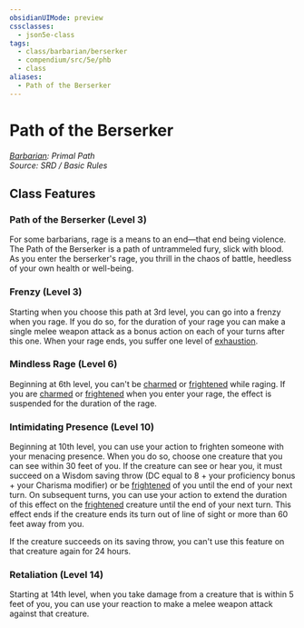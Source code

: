 ```yaml
---
obsidianUIMode: preview
cssclasses:
  - json5e-class
tags:
  - class/barbarian/berserker
  - compendium/src/5e/phb
  - class
aliases:
  - Path of the Berserker
---
```

# Path of the Berserker
*[Barbarian](barbarian.md): Primal Path*  
*Source: SRD / Basic Rules*  


## Class Features

### Path of the Berserker (Level 3)

For some barbarians, rage is a means to an end—that end being violence. The Path of the Berserker is a path of untrammeled fury, slick with blood. As you enter the berserker's rage, you thrill in the chaos of battle, heedless of your own health or well-being.

### Frenzy (Level 3)

Starting when you choose this path at 3rd level, you can go into a frenzy when you rage. If you do so, for the duration of your rage you can make a single melee weapon attack as a bonus action on each of your turns after this one. When your rage ends, you suffer one level of [exhaustion](rules/conditions.md#exhaustion).

### Mindless Rage (Level 6)

Beginning at 6th level, you can't be [charmed](rules/conditions.md#charmed) or [frightened](rules/conditions.md#frightened) while raging. If you are [charmed](rules/conditions.md#charmed) or [frightened](rules/conditions.md#frightened) when you enter your rage, the effect is suspended for the duration of the rage.

### Intimidating Presence (Level 10)

Beginning at 10th level, you can use your action to frighten someone with your menacing presence. When you do so, choose one creature that you can see within 30 feet of you. If the creature can see or hear you, it must succeed on a Wisdom saving throw (DC equal to 8 + your proficiency bonus + your Charisma modifier) or be [frightened](rules/conditions.md#frightened) of you until the end of your next turn. On subsequent turns, you can use your action to extend the duration of this effect on the [frightened](rules/conditions.md#frightened) creature until the end of your next turn. This effect ends if the creature ends its turn out of line of sight or more than 60 feet away from you.

If the creature succeeds on its saving throw, you can't use this feature on that creature again for 24 hours.

### Retaliation (Level 14)

Starting at 14th level, when you take damage from a creature that is within 5 feet of you, you can use your reaction to make a melee weapon attack against that creature.